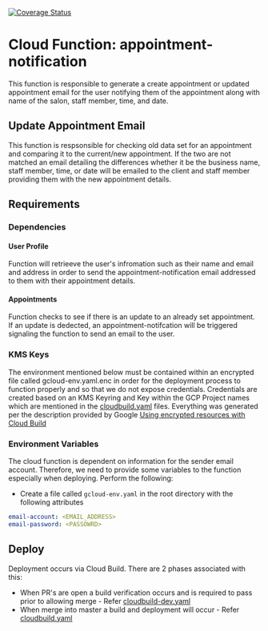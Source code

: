 [![Coverage Status](https://coveralls.io/repos/github/bookit-app/welcome-email-function/badge.svg?branch=master)](https://coveralls.io/github/bookit-app/welcome-email-function?branch=master)

# Cloud Function: appointment-notification

This function is responsible to generate a create appointment or updated appointment email for the user notifying them of the appointment along with name of the salon, staff member, time, and date.

## Update Appointment Email

This function is respsonsible for checking old data set for an appointment and comparing it to the current/new appointment. If the two are not matched an email detailing the differences whether it be the business name, staff member, time, or date will be emailed to the client and staff member providing them with the new appointment details.


## Requirements

### Dependencies 

#### User Profile

Function will retrieeve the user's infromation such as their name and email and address in order to send the appointment-notification email addressed to them with their appointment details. 

#### Appointments

Function checks to see if there is an update to an already set appointment. If an update is dedected, an appointment-notifcation will be triggered signaling the function to send an email to the user. 

### KMS Keys

The environment mentioned below must be contained within an encrypted file called gcloud-env.yaml.enc in order for the deployment process to function properly and so that we do not expose credentials. Credentials are created based on an KMS Keyring and Key within the GCP Project names which are mentioned in the [cloudbuild.yaml](/cloudbuild.yaml) files. Everything was generated per the description provided by Google [Using encrypted resources with Cloud Build](https://cloud.google.com/cloud-build/docs/securing-builds/use-encrypted-secrets-credentials?authuser=1)

### Environment Variables

The cloud function is dependent on information for the sender email account. Therefore, we need to provide some variables to the function especially when deploying. Perform the following:

* Create a file called `gcloud-env.yaml` in the root directory with the following attributes

```yaml
email-account: <EMAIL_ADDRESS>
email-password: <PASSOWRD>
```





## Deploy

Deployment occurs via Cloud Build. There are 2 phases associated with this:

- When PR's are open a build verification occurs and is required to pass prior to allowing merge - Refer [cloudbuild-dev.yaml](/cloudbuild-dev.yaml)
- When merge into master a build and deployment will occur - Refer [cloudbuild.yaml](/cloudbuild.yaml)
